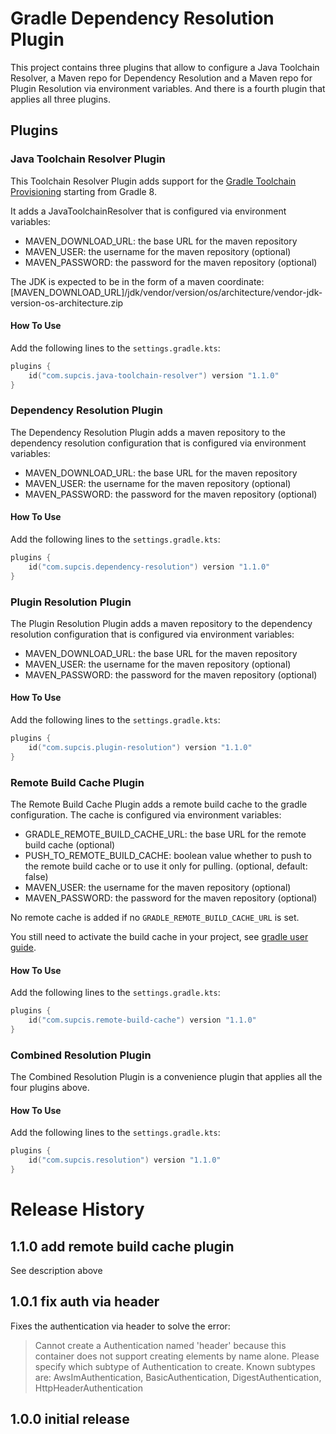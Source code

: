 # Gradle Dependency Resolution Plugin

This project contains three plugins that allow to configure a Java Toolchain Resolver, a Maven repo
for Dependency Resolution and a Maven repo for Plugin Resolution via environment variables. And
there is a fourth plugin that applies all three plugins.

## Plugins

### Java Toolchain Resolver Plugin

This Toolchain Resolver Plugin adds support for the
[Gradle Toolchain Provisioning](https://docs.gradle.org/current/userguide/toolchains.html) starting
from Gradle 8.

It adds a JavaToolchainResolver that is configured via environment variables:
- MAVEN_DOWNLOAD_URL: the base URL for the maven repository
- MAVEN_USER: the username for the maven repository (optional)
- MAVEN_PASSWORD: the password for the maven repository (optional)

The JDK is expected to be in the form of a maven coordinate:
[MAVEN_DOWNLOAD_URL]/jdk/vendor/version/os/architecture/vendor-jdk-version-os-architecture.zip

#### How To Use

Add the following lines to the `settings.gradle.kts`:

```settings.gralde.kts
plugins {
    id("com.supcis.java-toolchain-resolver") version "1.1.0"
}
```

### Dependency Resolution Plugin

The Dependency Resolution Plugin adds a maven repository to the dependency resolution configuration
that is configured via environment variables:
- MAVEN_DOWNLOAD_URL: the base URL for the maven repository
- MAVEN_USER: the username for the maven repository (optional)
- MAVEN_PASSWORD: the password for the maven repository (optional)

#### How To Use

Add the following lines to the `settings.gradle.kts`:

```settings.gralde.kts
plugins {
    id("com.supcis.dependency-resolution") version "1.1.0"
}
```

### Plugin Resolution Plugin

The Plugin Resolution Plugin adds a maven repository to the dependency resolution configuration
that is configured via environment variables:
- MAVEN_DOWNLOAD_URL: the base URL for the maven repository
- MAVEN_USER: the username for the maven repository (optional)
- MAVEN_PASSWORD: the password for the maven repository (optional)

#### How To Use

Add the following lines to the `settings.gradle.kts`:

```settings.gralde.kts
plugins {
    id("com.supcis.plugin-resolution") version "1.1.0"
}
```

### Remote Build Cache Plugin

The Remote Build Cache Plugin adds a remote build cache to the gradle configuration.
The cache is configured via environment variables:
- GRADLE_REMOTE_BUILD_CACHE_URL: the base URL for the remote build cache (optional)
- PUSH_TO_REMOTE_BUILD_CACHE: boolean value whether to push to the remote build cache
  or to use it only for pulling. (optional, default: false)
- MAVEN_USER: the username for the maven repository (optional)
- MAVEN_PASSWORD: the password for the maven repository (optional)

No remote cache is added if no `GRADLE_REMOTE_BUILD_CACHE_URL` is set.

You still need to activate the build cache in your project, see
[gradle user guide](https://docs.gradle.org/current/userguide/build_cache.html).


#### How To Use

Add the following lines to the `settings.gradle.kts`:

```settings.gralde.kts
plugins {
    id("com.supcis.remote-build-cache") version "1.1.0"
}
```

### Combined Resolution Plugin

The Combined Resolution Plugin is a convenience plugin that applies all the four plugins above.

#### How To Use

Add the following lines to the `settings.gradle.kts`:

```settings.gralde.kts
plugins {
    id("com.supcis.resolution") version "1.1.0"
}
```

# Release History

## 1.1.0 add remote build cache plugin

See description above

## 1.0.1 fix auth via header

Fixes the authentication via header to solve the error:

>Cannot create a Authentication named 'header' because this container does not support creating
>elements by name alone. Please specify which subtype of Authentication to create. Known subtypes
>are: AwsImAuthentication, BasicAuthentication, DigestAuthentication, HttpHeaderAuthentication

## 1.0.0 initial release
